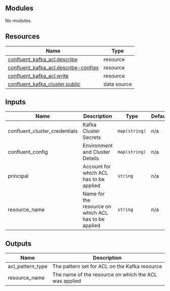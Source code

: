 ## Modules

No modules.

## Resources

| Name | Type |
|------|------|
| [confluent_kafka_acl.describe](https://registry.terraform.io/providers/confluentinc/confluent/latest/docs/resources/confluent_kafka_acl#operation) | resource |
| [confluent_kafka_acl.describe-configs](https://registry.terraform.io/providers/confluentinc/confluent/latest/docs/resources/confluent_kafka_acl#operation) | resource |
| [confluent_kafka_acl.write](https://registry.terraform.io/providers/confluentinc/confluent/latest/docs/resources/confluent_kafka_acl#operation) | resource |
| [confluent_kafka_cluster.public](https://registry.terraform.io/providers/confluentinc/confluent/latest/docs/data-sources/confluent_kafka_cluster) | data source |

## Inputs

| Name | Description | Type | Default | Required |
|------|-------------|------|---------|:--------:|
| confluent\_cluster\_credentials | Kafka Cluster Secrets | `map(string)` | n/a | yes |
| confluent\_config | Environment and Cluster Details | `map(string)` | n/a | yes |
| principal | Account for which ACL has to be applied | `string` | n/a | yes |
| resource\_name | Name for the resource on which ACL has to be applied | `string` | n/a | yes |

## Outputs

| Name | Description |
|------|-------------|
| acl\_pattern\_type | The pattern set for ACL on the Kafka resource |
| resource\_name | The name of the resource on which the ACL was applied |

